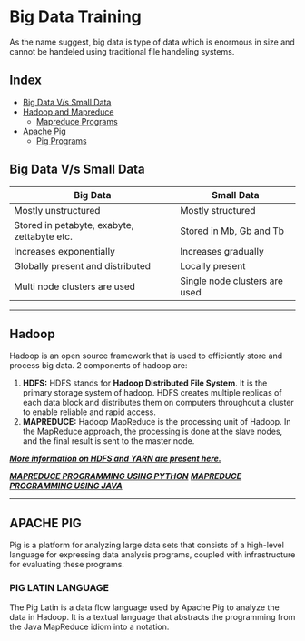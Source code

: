 # Big Data Training

As the name suggest, big data is type of data which is enormous in size and cannot be handeled using traditional file handeling systems.

## Index

- [Big Data V/s Small Data](#big-data-vs-small-data)
- [Hadoop and Mapreduce](#hadoop)
    - [Mapreduce Programs](https://github.com/Raveesh1505/BigData-Training/tree/main/MapReduce)
- [Apache Pig](#apache-pig)
    - [Pig Programs](https://github.com/Raveesh1505/BigData-Training/tree/main/Apache_Pig)

## Big Data V/s Small Data

| Big Data | Small Data |
| ----- | ----- |
| Mostly unstructured | Mostly structured |
| Stored in petabyte, exabyte, zettabyte etc. | Stored in Mb, Gb and Tb |
| Increases exponentially | Increases gradually |
| Globally present and distributed | Locally present | 
| Multi node clusters are used | Single node clusters are used |

---

## Hadoop

Hadoop is an open source framework that is used to efficiently store and process big data. 2 components of hadoop are:
1. **HDFS:** HDFS stands for **Hadoop Distributed File System**. It is the primary storage system of hadoop. HDFS creates multiple replicas of each data block and distributes them on computers throughout a cluster to enable reliable and rapid access. 
2. **MAPREDUCE:** Hadoop MapReduce is the processing unit of Hadoop. In the MapReduce approach, the processing is done at the slave nodes, and the final result is sent to the master node.

[***More information on HDFS and YARN are present here.***](https://www.simplilearn.com/tutorials/hadoop-tutorial/what-is-hadoop)

[***MAPREDUCE PROGRAMMING USING PYTHON***](https://github.com/Raveesh1505/BigData-Training/tree/main/MapReduce/MapReduce_Python)
[***MAPREDUCE PROGRAMMING USING JAVA***](https://github.com/Raveesh1505/BigData-Training/tree/main/MapReduce_Java)

--- 

## APACHE PIG

Pig is a platform for analyzing large data sets that consists of a high-level language for express­ing data analysis programs, coupled with infrastructure for evaluating these programs.

### PIG LATIN LANGUAGE

The Pig Latin is a data flow language used by Apache Pig to analyze the data in Hadoop. It is a textual language that abstracts the programming from the Java MapReduce idiom into a notation.